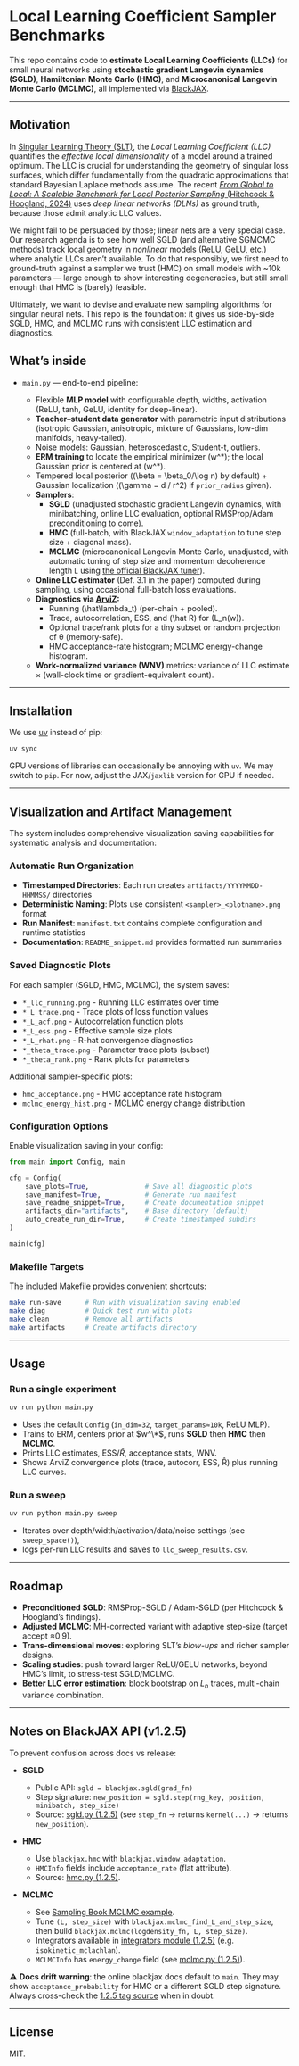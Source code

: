 # Local Learning Coefficient Sampler Benchmarks

This repo contains code to **estimate Local Learning Coefficients (LLCs)** for small neural networks using **stochastic gradient Langevin dynamics (SGLD)**, **Hamiltonian Monte Carlo (HMC)**, and **Microcanonical Langevin Monte Carlo (MCLMC)**, all implemented via [BlackJAX](https://github.com/blackjax-devs/blackjax/tree/1.2.5).

---

## Motivation

In [Singular Learning Theory (SLT)](https://singularlearningtheory.com), the _Local Learning Coefficient (LLC)_ quantifies the *effective local dimensionality* of a model around a trained optimum. The LLC is crucial for understanding the geometry of singular loss surfaces, which differ fundamentally from the quadratic approximations that standard Bayesian Laplace methods assume.
The recent [*From Global to Local: A Scalable Benchmark for Local Posterior Sampling* (Hitchcock & Hoogland, 2024)](file-9pNmXEB8xGTwKS1evcvu5F) uses _deep linear networks (DLNs)_ as ground truth, because those admit analytic LLC values.

We might fail to be persuaded by those;
linear nets are a very special case.
Our research agenda is to see how well SGLD (and alternative SGMCMC methods) track local geometry in *nonlinear* models (ReLU, GeLU, etc.) where analytic LLCs aren’t available.
To do that responsibly, we first need to ground-truth against a sampler we trust (HMC) on small models with ~10k parameters — large enough to show interesting degeneracies, but still small enough that HMC is (barely) feasible.

Ultimately, we want to devise and evaluate new sampling algorithms for singular neural nets. This repo is the foundation: it gives us side-by-side SGLD, HMC, and MCLMC runs with consistent LLC estimation and diagnostics.

## What’s inside

- `main.py` — end-to-end pipeline:

  - Flexible **MLP model** with configurable depth, widths, activation (ReLU, tanh, GeLU, identity for deep-linear).
  - **Teacher–student data generator** with parametric input distributions (isotropic Gaussian, anisotropic, mixture of Gaussians, low-dim manifolds, heavy-tailed).
  - Noise models: Gaussian, heteroscedastic, Student-t, outliers.
  - **ERM training** to locate the empirical minimizer \(w^\*\); the local Gaussian prior is centered at \(w^\*\).
  - Tempered local posterior (\(\beta = \beta_0/\log n\) by default) + Gaussian localization (\(\gamma = d / r^2\) if `prior_radius` given).
  - **Samplers**:
    - **SGLD** (unadjusted stochastic gradient Langevin dynamics, with minibatching, online LLC evaluation, optional RMSProp/Adam preconditioning to come).
    - **HMC** (full-batch, with BlackJAX `window_adaptation` to tune step size + diagonal mass).
    - **MCLMC** (microcanonical Langevin Monte Carlo, unadjusted, with automatic tuning of step size and momentum decoherence length `L` using [the official BlackJAX tuner](https://blackjax-devs.github.io/sampling-book/algorithms/mclmc.html)).
  - **Online LLC estimator** (Def. 3.1 in the paper) computed during sampling, using occasional full-batch loss evaluations.
  - **Diagnostics via [ArviZ](https://python.arviz.org/):**
    - Running \(\hat\lambda_t\) (per-chain + pooled).
    - Trace, autocorrelation, ESS, and \(\hat R\) for \(L_n(w)\).
    - Optional trace/rank plots for a tiny subset or random projection of θ (memory-safe).
    - HMC acceptance-rate histogram; MCLMC energy-change histogram.
  - **Work-normalized variance (WNV)** metrics: variance of LLC estimate × (wall-clock time or gradient-equivalent count).

---

## Installation

We use [uv](https://docs.astral.sh/uv/) instead of pip:

```bash
uv sync
```

GPU versions of libraries can occasionally be annoying with `uv`. We may switch to `pip`.
For now, adjust the JAX/`jaxlib` version for GPU if needed.

---

## Visualization and Artifact Management

The system includes comprehensive visualization saving capabilities for systematic analysis and documentation:

### Automatic Run Organization

- **Timestamped Directories**: Each run creates `artifacts/YYYYMMDD-HHMMSS/` directories
- **Deterministic Naming**: Plots use consistent `<sampler>_<plotname>.png` format
- **Run Manifest**: `manifest.txt` contains complete configuration and runtime statistics
- **Documentation**: `README_snippet.md` provides formatted run summaries

### Saved Diagnostic Plots

For each sampler (SGLD, HMC, MCLMC), the system saves:

- `*_llc_running.png` - Running LLC estimates over time
- `*_L_trace.png` - Trace plots of loss function values
- `*_L_acf.png` - Autocorrelation function plots
- `*_L_ess.png` - Effective sample size plots
- `*_L_rhat.png` - R-hat convergence diagnostics
- `*_theta_trace.png` - Parameter trace plots (subset)
- `*_theta_rank.png` - Rank plots for parameters

Additional sampler-specific plots:
- `hmc_acceptance.png` - HMC acceptance rate histogram
- `mclmc_energy_hist.png` - MCLMC energy change distribution

### Configuration Options

Enable visualization saving in your config:

```python
from main import Config, main

cfg = Config(
    save_plots=True,              # Save all diagnostic plots
    save_manifest=True,           # Generate run manifest
    save_readme_snippet=True,     # Create documentation snippet
    artifacts_dir="artifacts",    # Base directory (default)
    auto_create_run_dir=True,     # Create timestamped subdirs
)

main(cfg)
```

### Makefile Targets

The included Makefile provides convenient shortcuts:

```bash
make run-save      # Run with visualization saving enabled
make diag          # Quick test run with plots
make clean         # Remove all artifacts
make artifacts     # Create artifacts directory
```

---

## Usage

### Run a single experiment

```bash
uv run python main.py
```

* Uses the default `Config` (`in_dim=32`, `target_params≈10k`, ReLU MLP).
* Trains to ERM, centers prior at $w^\*$, runs **SGLD** then **HMC** then **MCLMC**.
* Prints LLC estimates, ESS/$\hat R$, acceptance stats, WNV.
* Shows ArviZ convergence plots (trace, autocorr, ESS, R̂) plus running LLC curves.

### Run a sweep

```bash
uv run python main.py sweep
```

* Iterates over depth/width/activation/data/noise settings (see `sweep_space()`),
* logs per-run LLC results and saves to `llc_sweep_results.csv`.

---

## Roadmap

* **Preconditioned SGLD**: RMSProp-SGLD / Adam-SGLD (per Hitchcock & Hoogland’s findings).
* **Adjusted MCLMC**: MH-corrected variant with adaptive step-size (target accept ≈0.9).
* **Trans-dimensional moves**: exploring SLT’s *blow-ups* and richer sampler designs.
* **Scaling studies**: push toward larger ReLU/GELU networks, beyond HMC’s limit, to stress-test SGLD/MCLMC.
* **Better LLC error estimation**: block bootstrap on $L_n$ traces, multi-chain variance combination.

---

## Notes on BlackJAX API (v1.2.5)

To prevent confusion across docs vs release:

* **SGLD**

  * Public API: `sgld = blackjax.sgld(grad_fn)`
  * Step signature: `new_position = sgld.step(rng_key, position, minibatch, step_size)`
  * Source: [sgld.py (1.2.5)](https://github.com/blackjax-devs/blackjax/blob/1.2.5/blackjax/sgmcmc/sgld.py#L38-L47)
    (see `step_fn` → returns `kernel(...)` → returns `new_position`).

* **HMC**

  * Use `blackjax.hmc` with `blackjax.window_adaptation`.
  * `HMCInfo` fields include `acceptance_rate` (flat attribute).
  * Source: [hmc.py (1.2.5)](https://github.com/blackjax-devs/blackjax/blob/1.2.5/blackjax/mcmc/hmc.py#L330-L334).

* **MCLMC**

  * See [Sampling Book MCLMC example](https://blackjax-devs.github.io/sampling-book/algorithms/mclmc.html).
  * Tune `(L, step_size)` with `blackjax.mclmc_find_L_and_step_size`, then build `blackjax.mclmc(logdensity_fn, L, step_size)`.
  * Integrators available in [integrators module (1.2.5)](https://github.com/blackjax-devs/blackjax/tree/1.2.5/blackjax/mcmc/integrators) (e.g. `isokinetic_mclachlan`).
  * `MCLMCInfo` has `energy_change` field (see [mclmc.py (1.2.5)](https://github.com/blackjax-devs/blackjax/blob/1.2.5/blackjax/mcmc/mclmc.py)).

⚠️ **Docs drift warning**: the online blackjax docs default to `main`.
They may show `acceptance_probability` for HMC or a different SGLD step signature. Always cross-check the [1.2.5 tag source](https://github.com/blackjax-devs/blackjax/tree/1.2.5) when in doubt.

---

## License

MIT.
